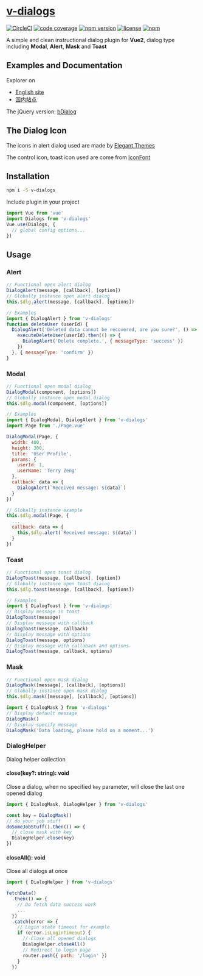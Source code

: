 # [v-dialogs](https://terryz.github.io/vue/#/dialog)
<!-- &middot; -->
[![CircleCI](https://circleci.com/gh/TerryZ/v-dialogs/tree/master.svg?style=svg)](https://circleci.com/gh/TerryZ/v-dialogs/tree/master)
[![code coverage](https://codecov.io/gh/TerryZ/v-dialogs/branch/master/graph/badge.svg)](https://codecov.io/gh/TerryZ/v-dialogs)
[![npm version](https://img.shields.io/npm/v/v-dialogs.svg)](https://www.npmjs.com/package/v-dialogs)
[![license](https://img.shields.io/badge/license-MIT-brightgreen.svg)](https://mit-license.org/)
[![npm](https://img.shields.io/npm/dy/v-dialogs.svg)](https://www.npmjs.com/package/v-dialogs)

A simple and clean instructional dialog plugin for **Vue2**, dialog type including **Modal**, **Alert**, **Mask** and **Toast**

## Examples and Documentation

Explorer on

- [English site](https://terryz.github.io/vue/#/dialog)
- [国内站点](https://terryz.gitee.io/vue/#/dialog)

The jQuery version: [bDialog](https://github.com/TerryZ/bDialog)

## The Dialog Icon

The icons in alert dialog used are made by [Elegant Themes](http://www.elegantthemes.com/blog/freebie-of-the-week/beautiful-flat-icons-for-free)

The control icon, toast icon used are come from [IconFont](http://www.iconfont.cn)

## Installation

```sh
npm i -S v-dialogs
```

Include plugin in your project

```js
import Vue from 'vue'
import Dialogs from 'v-dialogs'
Vue.use(Dialogs, {
  // global config options...
})
```

## Usage

### Alert

```js
// Functional open alert dialog
DialogAlert(message, [callback], [option])
// Globally instance open alert dialog
this.$dlg.alert(message, [callback], [options])

// Examples
import { DialogAlert } from 'v-dialogs'
function deleteUser (userId) {
  DialogAlert('Deleted data cannot be recovered, are you sure?', () => {
    executeDeleteUser(userId).then(() => {
      DialogAlert('Delete complete.', { messageType: 'success' })
    })
  }, { messageType: 'confirm' })
}
```

### Modal

```js
// Functional open modal dialog
DialogModal(component, [options])
// Globally instance open modal dialog
this.$dlg.modal(component, [options])

// Examples
import { DialogModal, DialogAlert } from 'v-dialogs'
import Page from './Page.vue'

DialogModal(Page, {
  width: 400,
  height: 300,
  title: 'User Profile',
  params: {
    userId: 1,
    userName: 'Terry Zeng'
  },
  callback: data => {
    DialogAlert(`Received message: ${data}`)
  }
})

// Globally instance example
this.$dlg.modal(Page, {
  ...
  callback: data => {
    this.$dlg.alert(`Received message: ${data}`)
  }
})
```

### Toast

```js
// Functional open toast dialog
DialogToast(message, [callback], [option])
// Globally instance open toast dialog
this.$dlg.toast(message, [callback], [options])

// Examples
import { DialogToast } from 'v-dialogs'
// Display message in toast
DialogToast(message)
// Display message with callback
DialogToast(message, callback)
// Display message with options
DialogToast(message, options)
// Display message with callaback and options
DialogToast(message, callback, options)
```

### Mask

```js
// Functional open mask dialog
DialogMask([message], [callback], [options])
// Globally instance open mask dialog
this.$dlg.mask([message], [callback], [options])

import { DialogMask } from 'v-dialogs'
// Display default message
DialogMask()
// Display specify message
DialogMask('Data loading, please hold on a moment...')
```

### DialogHelper

Dialog helper collection

#### close(key?: string): void

Close a dialog, when no specified `key` parameter, will close the last one opened dialog

```js
import { DialogMask, DialogHelper } from 'v-dialogs'

const key = DialogMask()
// do your job stuff
doSomeJobStuff().then(() => {
  // close mask with key
  DialogHelper.close(key)
})
```

#### closeAll(): void

Close all dialogs at once

```js
import { DialogHelper } from 'v-dialogs'

fetchData()
  .then(() => {
    // Do fetch data success work
    ...
  })
  .catch(error => {
    // Login state timeout for example
    if (error.isLoginTimeout) {
      // Close all opened dialogs
      DialogHelper.closeAll()
      // Redirect to login page
      router.push({ path: '/login' })
    }
  })
```
